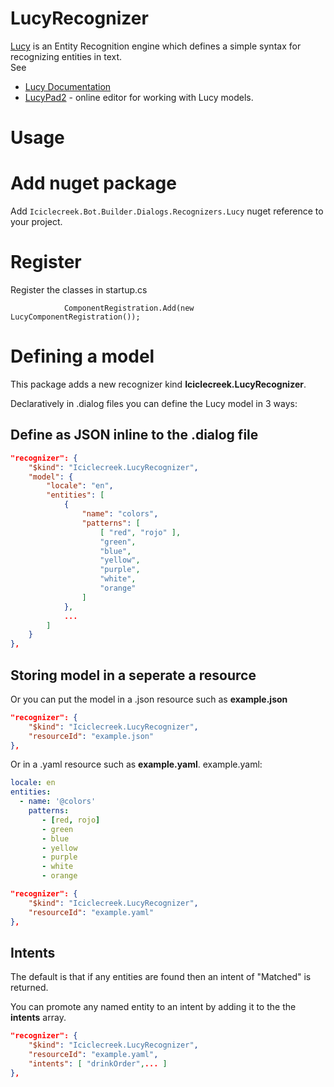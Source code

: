 # LucyRecognizer
[Lucy](https://github.com/tomlm/lucy) is an Entity Recognition engine which defines a simple syntax for recognizing entities in text.  
See 
* [Lucy Documentation ](https://github.com/tomlm/lucy/help.md) 
* [LucyPad2](https://lucypad2.azurewebsites.net) - online editor for working with Lucy models.

# Usage 

# Add nuget package
Add ```Iciclecreek.Bot.Builder.Dialogs.Recognizers.Lucy``` nuget reference to your project.

# Register
Register the classes in startup.cs
```
            ComponentRegistration.Add(new LucyComponentRegistration());
```

# Defining a model 
This package adds a new recognizer kind **Iciclecreek.LucyRecognizer**.  

Declaratively in .dialog files you can define the Lucy model in 3 ways:

## Define as JSON inline to the .dialog file
```json
"recognizer": {
    "$kind": "Iciclecreek.LucyRecognizer",
    "model": {
        "locale": "en",
        "entities": [
            {
                "name": "colors",
                "patterns": [
                    [ "red", "rojo" ],
                    "green",
                    "blue",
                    "yellow",
                    "purple",
                    "white",
                    "orange"
                ]
            },
            ...
        ]
    }
},
```

## Storing model in a seperate a resource 
Or you can put the model in a .json resource such as **example.json** 

```json
"recognizer": {
    "$kind": "Iciclecreek.LucyRecognizer",
    "resourceId": "example.json"
},
```

Or in a .yaml resource such as **example.yaml**. 
example.yaml:
```yaml
locale: en
entities:
  - name: '@colors'
    patterns:
       - [red, rojo]
       - green
       - blue
       - yellow
       - purple
       - white
       - orange
```


```json
"recognizer": {
    "$kind": "Iciclecreek.LucyRecognizer",
    "resourceId": "example.yaml"
},
```

## Intents
The default is that if any entities are found then an intent of "Matched" is returned.

You can promote any named entity to an intent by adding it to the the **intents** array.

```json
"recognizer": {
    "$kind": "Iciclecreek.LucyRecognizer",
    "resourceId": "example.yaml",
    "intents": [ "drinkOrder",... ] 
},
```
